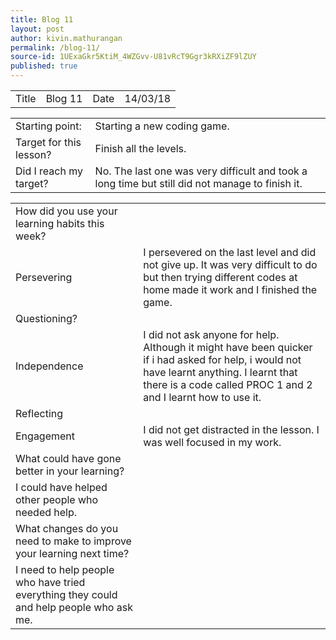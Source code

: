 ```yaml
---
title: Blog 11
layout: post
author: kivin.mathurangan
permalink: /blog-11/
source-id: 1UExaGkr5KtiM_4WZGvv-U81vRcT9Ggr3kRXiZF9lZUY
published: true
---
```

<table>
  <tr>
    <td>Title</td>
    <td>Blog 11</td>
    <td>Date</td>
    <td>14/03/18</td>
  </tr>
</table>


<table>
  <tr>
    <td>Starting point:</td>
    <td>Starting a new coding game.</td>
  </tr>
  <tr>
    <td>Target for this lesson?</td>
    <td>Finish all the levels.</td>
  </tr>
  <tr>
    <td>Did I reach my target? </td>
    <td>No. The last one was very difficult and took a long time but still did not manage to finish it.</td>
  </tr>
</table>


<table>
  <tr>
    <td>How did you use your learning habits this week?</td>
    <td></td>
  </tr>
  <tr>
    <td>Persevering</td>
    <td>I persevered on the last level and did not give up. It was very difficult to do but then trying different codes at home made it work and I finished the game.</td>
  </tr>
  <tr>
    <td>Questioning?</td>
    <td></td>
  </tr>
  <tr>
    <td>Independence</td>
    <td>I did not ask anyone for help. Although it might have been quicker if i had asked for help, i would not have learnt anything. I learnt that there is a code called PROC 1 and 2 and I learnt  how to use it.</td>
  </tr>
  <tr>
    <td>Reflecting</td>
    <td></td>
  </tr>
  <tr>
    <td>Engagement</td>
    <td>I did not get distracted in the lesson. I was well focused in my work.</td>
  </tr>
  <tr>
    <td>What could have gone better in your learning?</td>
    <td></td>
  </tr>
  <tr>
    <td>I could have helped other people who needed help.</td>
    <td></td>
  </tr>
  <tr>
    <td>What changes do you need to make to improve your learning next time?</td>
    <td></td>
  </tr>
  <tr>
    <td>I need to help people who have tried everything they could and help people who ask me.</td>
    <td></td>
  </tr>
</table>


